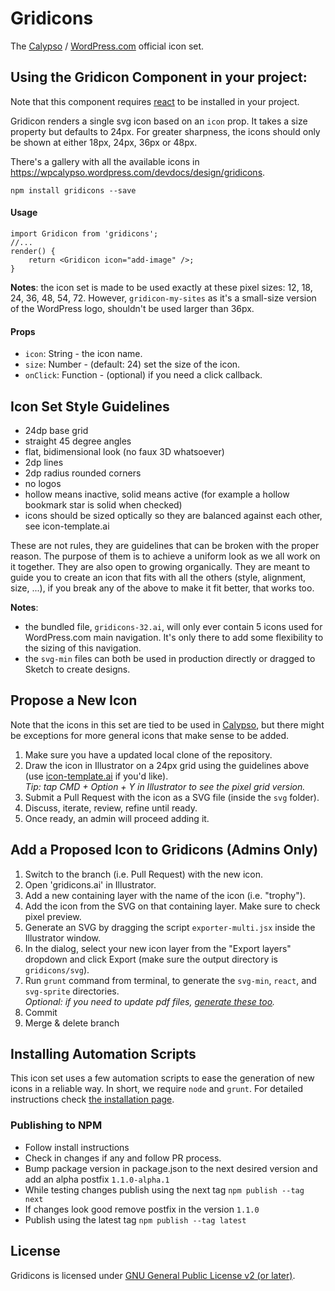 # Gridicons

The [Calypso](https://github.com/Automattic/wp-calypso/) / [WordPress.com](https://wordpress.com) official icon set.

## Using the Gridicon Component in your project:

Note that this component requires [react](https://www.npmjs.com/package/react) to be installed in your project.

Gridicon renders a single svg icon based on an `icon` prop. It takes a size property but defaults to 24px. For greater sharpness, the icons should only be shown at either 18px, 24px, 36px or 48px. 

There's a gallery with all the available icons in https://wpcalypso.wordpress.com/devdocs/design/gridicons.

```
npm install gridicons --save
```
#### Usage

```
import Gridicon from 'gridicons';
//...
render() {
    return <Gridicon icon="add-image" />;
}
```

**Notes**: the icon set is made to be used exactly at these pixel sizes: 12, 18, 24, 36, 48, 54, 72. However, `gridicon-my-sites` as it's a small-size version of the WordPress logo, shouldn't be used larger than 36px.


#### Props

* `icon`: String - the icon name.
* `size`: Number - (default: 24) set the size of the icon.
* `onClick`: Function - (optional) if you need a click callback.

## Icon Set Style Guidelines

- 24dp base grid
- straight 45 degree angles
- flat, bidimensional look (no faux 3D whatsoever)
- 2dp lines
- 2dp radius rounded corners
- no logos
- hollow means inactive, solid means active (for example a hollow bookmark star is solid when checked)
- icons should be sized optically so they are balanced against each other, see icon-template.ai

These are not rules, they are guidelines that can be broken with the proper reason. The purpose of them is to achieve a uniform look as we all work on it together. They are also open to growing organically. They are meant to guide you to create an icon that fits with all the others (style, alignment, size, ...), if you break any of the above to make it fit better, that works too.

**Notes**:

* the bundled file, `gridicons-32.ai`, will only ever contain 5 icons used for WordPress.com main navigation. It's only there to add some flexibility to the sizing of this navigation.
* the `svg-min` files can both be used in production directly or dragged to Sketch to create designs.


## Propose a New Icon

Note that the icons in this set are tied to be used in [Calypso](https://github.com/Automattic/wp-calypso/), but there might be exceptions for more general icons that make sense to be added.

1. Make sure you have a updated local clone of the repository.
2. Draw the icon in Illustrator on a 24px grid using the guidelines above (use [icon-template.ai](https://github.com/Automattic/gridicons/wiki/Icon-Template) if you'd like).  
   _Tip: tap CMD + Option + Y in Illustrator to see the pixel grid version._
3. Submit a Pull Request with the icon as a SVG file (inside the `svg` folder).
4. Discuss, iterate, review, refine until ready.
5. Once ready, an admin will proceed adding it.


## Add a Proposed Icon to Gridicons (Admins Only)

1. Switch to the branch (i.e. Pull Request) with the new icon.
2. Open 'gridicons.ai' in Illustrator.
3. Add a new containing layer with the name of the icon (i.e. "trophy").
4. Add the icon from the SVG on that containing layer. Make sure to check pixel preview.
7. Generate an SVG by dragging the script `exporter-multi.jsx` inside the Illustrator window.
8. In the dialog, select your new icon layer from the "Export layers" dropdown and click Export (make sure the output directory is `gridicons/svg`).
9. Run `grunt` command from terminal, to generate the `svg-min`, `react`, and `svg-sprite` directories.  
   _Optional: if you need to update pdf files, [generate these too](https://github.com/Automattic/gridicons/wiki/Installation)._
10. Commit
11. Merge & delete branch


## Installing Automation Scripts

This icon set uses a few automation scripts to ease the generation of new icons in a reliable way. In short, we require `node` and `grunt`. For detailed instructions check [the installation page](https://github.com/Automattic/gridicons/wiki/Installation).


### Publishing to NPM

- Follow install instructions
- Check in changes if any and follow PR process.
- Bump package version in package.json to the next desired version and add an alpha postfix `1.1.0-alpha.1`
- While testing changes publish using the next tag `npm publish --tag next`
- If changes look good remove postfix in the version `1.1.0`
- Publish using the latest tag `npm publish --tag latest`

## License

Gridicons is licensed under [GNU General Public License v2 (or later)](./LICENSE.md).
